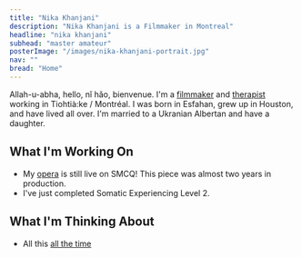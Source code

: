 ```yaml
---
title: "Nika Khanjani"
description: "Nika Khanjani is a Filmmaker in Montreal"
headline: "nika khanjani"
subhead: "master amateur"
posterImage: "/images/nika-khanjani-portrait.jpg"
nav: ""
bread: "Home"
---
```

Allah-u-abha, hello, nǐ hǎo, bienvenue. I'm a [filmmaker](/art) and [therapist](/therapy) working in Tiohtià:ke / Montréal. I was born in Esfahan, grew up in Houston, and have lived all over. I'm married to a Ukranian Albertan and have a daughter.
## What I'm Working On
- My [opera](http://smcq.qc.ca/smcq/fr/evenement/43749/Triptyque_Mécénat_Musica_Prix_3_Femmes) is still live on SMCQ! This piece was almost two years in production.
- I've just completed Somatic Experiencing Level 2.
## What I'm Thinking About
- All this [all the time](https://www.instagram.com/nika.k.rosadiuk/)

